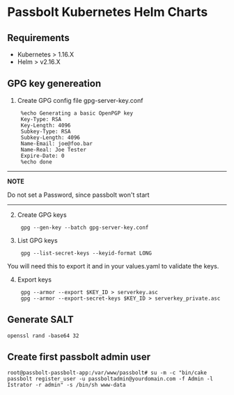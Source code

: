 # Passbolt Kubernetes Helm Charts

## Requirements
- Kubernetes > 1.16.X
- Helm > v2.16.X

## GPG key genereation

1. Create GPG config file gpg-server-key.conf

        %echo Generating a basic OpenPGP key
        Key-Type: RSA
        Key-Length: 4096
        Subkey-Type: RSA
        Subkey-Length: 4096
        Name-Email: joe@foo.bar
        Name-Real: Joe Tester
        Expire-Date: 0
        %echo done

---
**NOTE**

Do not set a Password, since passbolt won't start 

---

2. Create GPG keys

        gpg --gen-key --batch gpg-server-key.conf


3. List GPG keys 

        gpg --list-secret-keys --keyid-format LONG

You will need this to export it and in your values.yaml to validate the keys.

4. Export keys

        gpg --armor --export $KEY_ID > serverkey.asc
        gpg --armor --export-secret-keys $KEY_ID > serverkey_private.asc

## Generate SALT
    openssl rand -base64 32

## Create first passbolt admin user

    root@passbolt-passbolt-app:/var/www/passbolt# su -m -c "bin/cake passbolt register_user -u passboltadmin@yourdomain.com -f Admin -l Istrator -r admin" -s /bin/sh www-data